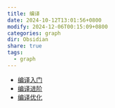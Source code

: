 ```yaml
---
title: 编译
date: 2024-10-12T13:01:56+0800
modify: 2024-12-06T00:15:09+0800
categories: graph
dir: Obsidian
share: true
tags:
  - graph
---
```


- [编译入门](./%E7%BC%96%E8%AF%91%E5%85%A5%E9%97%A8.md)
- [编译进阶](./%E7%BC%96%E8%AF%91%E8%BF%9B%E9%98%B6.md)
- [编译优化](./%E7%BC%96%E8%AF%91%E4%BC%98%E5%8C%96.md)